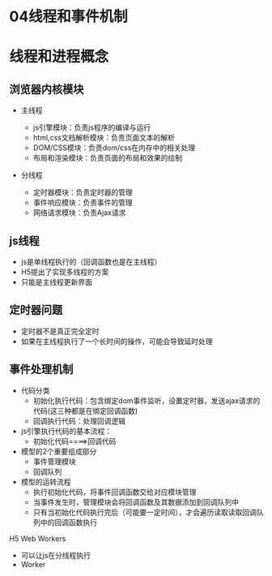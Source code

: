 # 04线程和事件机制

# 线程和进程概念

## 浏览器内核模块

* 主线程
  * js引擎模块：负责js程序的编译与运行
  * html,css文档解析模块：负责页面文本的解析
  * DOM/CSS模块：负责dom/css在内存中的相关处理
  * 布局和渲染模块：负责页面的布局和效果的绘制

* 分线程
  * 定时器模块：负责定时器的管理
  * 事件响应模块：负责事件的管理
  * 网络请求模块：负责Ajax请求

## js线程

* js是单线程执行的（回调函数也是在主线程）
* H5提出了实现多线程的方案
* 只能是主线程更新界面

## 定时器问题

* 定时器不是真正完全定时
* 如果在主线程执行了一个长时间的操作，可能会导致延时处理

## 事件处理机制

* 代码分类
  * 初始化执行代码：包含绑定dom事件监听，设置定时器，发送ajax请求的代码(这三种都是在绑定回调函数)
  * 回调执行代码：处理回调逻辑
* js引擎执行代码的基本流程：
  * 初始化代码====>回调代码
* 模型的2个重要组成部分
  * 事件管理模块
  * 回调队列
* 模型的运转流程
  * 执行初始化代码，将事件回调函数交给对应模块管理
  * 当事件发生时，管理模块会将回调函数及其数据添加到回调队列中
  * 只有当初始化代码执行完后（可能要一定时间），才会遍历读取读取回调队列中的回调函数执行

H5 Web Workers

* 可以让js在分线程执行
* Worker
